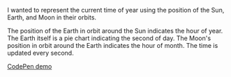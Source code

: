 I wanted to represent the current time of year using the position of the Sun, Earth, and Moon in their orbits.

The position of the Earth in orbit around the Sun indicates the hour of year. The Earth itself is a pie chart indicating the second of day. The Moon's position in orbit around the Earth indicates the hour of month. The time is updated every second.

[CodePen demo](http://codepen.io/clayzermk1/pen/zkKmc)